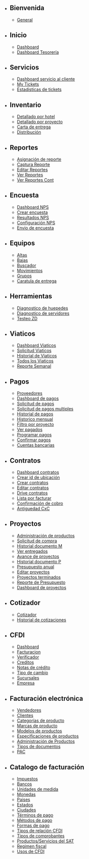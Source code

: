 - ## Bienvenida
    - [General](/{{route}}/{{version}}/overview)
- ## Inicio
    - [Dashboard](/{{route}}/{{version}}/home/dash)
    - [Dashboard Tesorería](/{{route}}/{{version}}/home/dash_finan)
- ## Servicios
    - [Dashboard servicio al cliente](/{{route}}/{{version}}/service/dashboardcust)
    - [My Tickets](/{{route}}/{{version}}/service/mytickets)
    - [Estadisticas de tickets](/{{route}}/{{version}}/service/statistics_tickets)
- ## Inventario
    - [Detallado por hotel](/{{route}}/{{version}}/inventory/detailed_hotel)
    - [Detallado por proyecto](/{{route}}/{{version}}/inventory/detailed_proyect)
    - [Carta de entrega](/{{route}}/{{version}}/inventory/detailed_cover)
    - [Distribución](/{{route}}/{{version}}/inventory/detailed_distribution)
- ## Reportes
    - [Asignación de reporte](/{{route}}/{{version}}/report/type_report)
    - [Captura Reporte](/{{route}}/{{version}}/report/individual)
    - [Editar Reportes](/{{route}}/{{version}}/report/edit_report)
    - [Ver Reportes](/{{route}}/{{version}}/report/viewreports)
    - [Ver Reportes Cont](/{{route}}/{{version}}/report/viewreportscont)
- ## Encuesta
    - [Dashboard NPS](/{{route}}/{{version}}/qualification/view_dashboard_survey_nps)
    - [Crear encuesta](/{{route}}/{{version}}/qualification/create_survey_admin)
    - [Resultados NPS](/{{route}}/{{version}}/qualification/survey_results)
    - [Configuración NPS](/{{route}}/{{version}}/qualification/configure_survey_admin_nps)
    - [Envio de encuesta](/{{route}}/{{version}}/qualification/configure_survey_admin_sit)
- ## Equipos
    - [Altas](/{{route}}/{{version}}/equipment/up_equipment)
    - [Bajas](/{{route}}/{{version}}/equipment/down_equipment)
    - [Buscador](/{{route}}/{{version}}/equipment/detailed_search)
    - [Movimientos](/{{route}}/{{version}}/equipment/move_equipment)
    - [Grupos](/{{route}}/{{version}}/equipment/group_equipment)
    - [Caratula de entrega](/{{route}}/{{version}}/equipment/cover_equipment_delivery)
- ## Herramientas
    - [Diagnostico de huepedes](/{{route}}/{{version}}/tools/detailed_guest_review)
    - [Diagnostico de servidores](/{{route}}/{{version}}/tools/detailed_server_review)
    - [Testeo ZD](/{{route}}/{{version}}/tools/testzone)
- ## Viaticos
    - [Dashboard Viaticos](/{{route}}/{{version}}/viaticos/dashboard_viaticos)
    - [Solicitud Viaticos](/{{route}}/{{version}}/viaticos/add_request_via)
    - [Historial de Viaticos](/{{route}}/{{version}}/viaticos/view_request_via)
    - [Todos los Viaticos](/{{route}}/{{version}}/viaticos/view_request_all_via)
    - [Reporte Semanal](/{{route}}/{{version}}/viaticos/view_viatic_weekly)
- ## Pagos
    - [Proveedores](/{{route}}/{{version}}/payments/provider)
    - [Dashboard de pagos](/{{route}}/{{version}}/payments/view_dashboard_req_pay)
    - [Solicitud de pagos](/{{route}}/{{version}}/payments/view_add_req_pay)
    - [Solicitud de pagos multiples](/{{route}}/{{version}}/payments/view_add_req_pay_mult)
    - [Historial de pagos](/{{route}}/{{version}}/payments/view_history_req_pay)
    - [Historico mensual](/{{route}}/{{version}}/payments/view_history_all_req_pay)
    - [Filtro por proyecto](/{{route}}/{{version}}/payments/view_filter_req_pay)
    - [Ver pagados](/{{route}}/{{version}}/payments/view_history_all_status_paid)
    - [Programar pagos](/{{route}}/{{version}}/payments/program_date_pay)
    - [Confirmar pagos](/{{route}}/{{version}}/payments/confirm_pay)
    - [Cuentas bancarias](/{{route}}/{{version}}/payments/view_pay_bank)
- ## Contratos
    - [Dashboard contratos](/{{route}}/{{version}}/contracts/cont_dashboard)
    - [Crear id de ubicación](/{{route}}/{{version}}/contracts/cont_create_idubic)
    - [Crear contratos](/{{route}}/{{version}}/contracts/cont_create_cont)
    - [Editar contratos](/{{route}}/{{version}}/contracts/cont_edit_cont)
    - [Drive contratos](/{{route}}/{{version}}/contracts/cont_filemanager)
    - [Lista por facturar](/{{route}}/{{version}}/contracts/view_payauto)
    - [Confirmación de cobro](/{{route}}/{{version}}/contracts/view_facturados)
    - [Antiguedad CxC](/{{route}}/{{version}}/contracts/view_cobrados)

- ## Proyectos
    - [Administración de productos](/{{route}}/{{version}}/planning/products)
    - [Solicitud de compra](/{{route}}/{{version}}/planning/purchaserequest)
    - [Historial documento M](/{{route}}/{{version}}/planning/historyM)
    - [Ver entregados](/{{route}}/{{version}}/planning/viewdelivered)
    - [Avance de proyectos](/{{route}}/{{version}}/planning/projectprogress)
    - [Historial documento P](/{{route}}/{{version}}/planning/historyP)
    - [Presupuesto anual](/{{route}}/{{version}}/planning/annualbudget)
    - [Editar proyectos](/{{route}}/{{version}}/planning/editprojects)
    - [Proyectos terminados](/{{route}}/{{version}}/planning/fullprojects)
    - [Reporte de Presupuesto](/{{route}}/{{version}}/planning/budgetreport)
    - [Dashboard de proyectos](/{{route}}/{{version}}/planning/dashboardprojects)
- ## Cotizador
    - [Cotizador](/{{route}}/{{version}}/quote/quote)
    - [Historial de cotizaciones](/{{route}}/{{version}}/quote/quotehistory)
- ## CFDI
    - [Dashboard](/{{route}}/{{version}}/cfdi/cfdi)
    - [Facturacion](/{{route}}/{{version}}/cfdi/billing)
    - [Verificador](/{{route}}/{{version}}/cfdi/checker)
    - [Creditos](/{{route}}/{{version}}/cfdi/credits)
    - [Notas de crédito](/{{route}}/{{version}}/cfdi/creditnotes)
    - [Tipo de cambio](/{{route}}/{{version}}/cfdi/exchangerate)
    - [Sucursales](/{{route}}/{{version}}/cfdi/branchoffice)
    - [Empresa](/{{route}}/{{version}}/cfdi/company)
- ## Facturación electrónica
    - [Vendedores](/{{route}}/{{version}}/billing/seller)
    - [Clientes](/{{route}}/{{version}}/billing/client)
    - [Categorías de producto](/{{route}}/{{version}}/billing/productcategories)
    - [Marcas de producto](/{{route}}/{{version}}/billing/productsbrand)
    - [Modelos de productos](/{{route}}/{{version}}/billing/productmodels)
    - [Especificaciones de productos](/{{route}}/{{version}}/billing/productsspecifications)
    - [Administración de Productos](/{{route}}/{{version}}/billing/productmanagement)
    - [Tipos de documentos](/{{route}}/{{version}}/billing/documenttypes)
    - [PAC](/{{route}}/{{version}}/billing/pac)
- ## Catalogo de facturación
    - [Impuestos](/{{route}}/{{version}}/catalog/taxes)
    - [Bancos](/{{route}}/{{version}}/catalog/banks)
    - [Unidades de medida](/{{route}}/{{version}}/catalog/units)
    - [Monedas](/{{route}}/{{version}}/catalog/coins)
    - [Paises](/{{route}}/{{version}}/catalog/countries)
    - [Estados](/{{route}}/{{version}}/catalog/states)
    - [Ciudades](/{{route}}/{{version}}/catalog/cities)
    - [Términos de pago](/{{route}}/{{version}}/catalog/payments)
    - [Métodos de pago](/{{route}}/{{version}}/catalog/paymentmethods)
    - [Formas de pago](/{{route}}/{{version}}/catalog/paymentways)
    - [Tipos de relación CFDI](/{{route}}/{{version}}/catalog/cfdirelation)
    - [Tipos de comprobantes](/{{route}}/{{version}}/catalog/vouchers)
    - [Productos/Servicios del SAT](/{{route}}/{{version}}/catalog/satps)
    - [Regimen fiscal](/{{route}}/{{version}}/catalog/taxregimen)
    - [Usos de CFDI](/{{route}}/{{version}}/catalog/cfdiuses)
